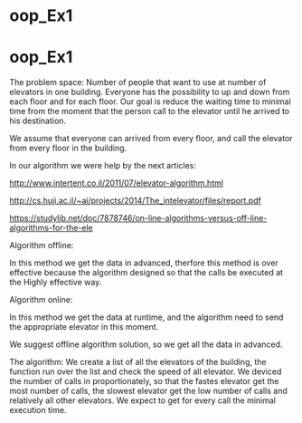 # oop_Ex1
# oop_Ex1



The problem space:
Number of people that want to use at number of elevators in one building.
Everyone has the possibility to up and down from each floor and for each floor.
Our goal is reduce the waiting time to minimal time from the moment that the person call to the elevator until he arrived to his destination.


We assume that everyone can arrived from every floor, and call the elevator from every floor in the building.


In our algorithm we were help by the next articles:

http://www.intertent.co.il/2011/07/elevator-algorithm.html

http://cs.huji.ac.il/~ai/projects/2014/The_intelevator/files/report.pdf

https://studylib.net/doc/7878746/on-line-algorithms-versus-off-line-algorithms-for-the-ele

Algorithm offline:

In this method we get the data in advanced, therfore this method is over effective because the algorithm designed so that the calls be executed at the Highly effective way.

Algorithm online:

In this method we get the data at runtime, and the algorithm need to send the appropriate elevator in this moment.

We suggest offline algorithm solution, so we get all the data in advanced.
 
The algorithm:
We create a list of all the elevators of the building, the function run over the list and check the speed of all elevator.
We deviced the number of calls in proportionately, so that the fastes elevator get the most number of calls, the slowest elevator get the low number of calls and relatively all other elevators.
We expect to get for every call the minimal execution time.




